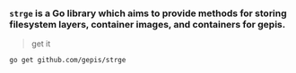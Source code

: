 ### `strge` is a Go library which aims to provide methods for storing filesystem layers, container images, and containers for **gepis**.

> get it

```bash
go get github.com/gepis/strge
```
